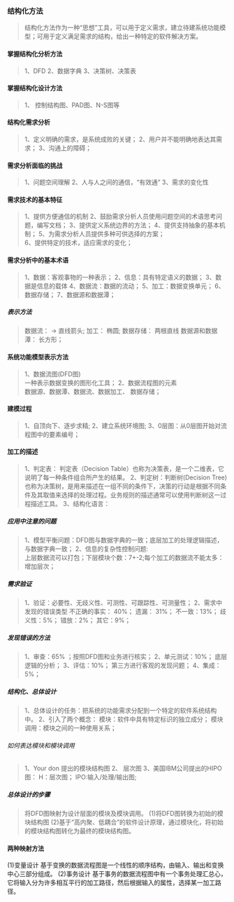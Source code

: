 ### 结构化方法
>结构化方法作为一种“思想”工具，可以用于定义需求，建立待建系统功能模型；可用于定义满足需求的结构，给出一种特定的软件解决方案。
#### 掌握结构化分析方法
>1、DFD
>2、数据字典
>3、决策树、决策表
#### 掌握结构化设计方法
>1、 控制结构图、PAD图、N-S图等
#### 结构化需求分析
>1、定义明确的需求，是系统成败的关键；
>2、用户并不能明确地表达其需求；
>3、沟通上的障碍；
#### 需求分析面临的挑战
>1、问题空间理解
>2、人与人之间的通信，“有效通”
>3、需求的变化性
#### 需求技术的基本特征
>1、提供方便通信的机制
>2、鼓励需求分析人员使用问题空间的术语思考问题，编写文档；
>3、提供定义系统边界的方法；
>4、提供支持抽象的基本机制；
>5、为需求分析人员提供多种可供选择的方案；                                                                                  
>6、提供特定的技术，适应需求的变化；
#### 需求分析中的基本术语
>1、数据：客观事物的一种表示；
>2、信息：具有特定语义的数据；
>3、数据是信息的载体
>4、数据流：数据的流动；
>5、加工：数据变换单元；
>6、数据存储；
>7、数据源和数据潭；
##### 表示方法
>数据流： ->  直线箭头;
> 加工： 椭圆;
>数据存储： 两根直线
>数据源和数据潭： 长方形；
#### 系统功能模型表示方法
>1、数据流图(DFD图)  
一种表示数据变换的图形化工具；
>2、数据流程图的元素  
数据源、数据潭、数据流、数据加工、
数据存储；
#### 建模过程
>1、自顶向下、逐步求精;
>2、建立系统环境图;
>3、0层图：从0层图开始对流程图中的要素编号；
#### 加工的描述
>1、判定表： 判定表（Decision Table）也称为决策表，是一个二维表，它说明了每一种条件组合所产生的结果。
>2、判定树：判断树(Decision Tree)也称为决策树，是用来描述在一组不同的条件下，决策的行动是根据不同条件及其取值来选择的处理过程。业务规则的描述通常可以使用判断树这一过程描述工具。
>3、结构化语言：
##### 应用中注意的问题
>1、模型平衡问题：DFD图与数据字典的一致；底层加工的处理逻辑描述，与数据字典一致；
>2、信息的复杂性控制问题:  
上层数据流可以打包；下层模块个数：7+-2;每个加工的数据流不能太多：增加层次；
##### 需求验证
>1、验证：必要性、无歧义性、可测性、可跟踪性、可测量性；
>2、需求中发现的错误类型
不正确的事实： 40%；
遗漏： 31%；
不一致：13%；
歧义性：5%；
错放：2%；
其它：9%；
##### 发现错误的方法
>1、审查：65% ；按照DFD图和业务进行核实；
>2、单元测试：10%； 底层逻辑的分析；
>3、评估：10%； 第三方进行客观的发现问题；
>4、集成：5%；
##### 结构化、总体设计
>1、总体设计的任务：把系统的功能需求分配到一个特定的软件系统结构中。
>2、引入了两个概念：
   模块：软件中具有特定标识的独立成分；
   模块调用：模块之间的一种使用关系；

###### 如何表达模块和模块调用
>1、Your don 提出的模块结构图
>2、 层次图
>3、美国IBM公司提出的HIPO图： H：层次图； IPO:输入/处理/输出图;
##### 总体设计的步骤
>将DFD图映射为设计层面的模块及模块调用。
(1)将DFD图转换为初始的模块结构图
(2)基于“高内聚、低耦合”的软件设计原理，通过模块化，将初始的模块结构图转化为最终的模块结构图。
#### 两种映射方法
(1)变量设计
基于变换的数据流程图是一个线性的顺序结构，由输入、输出和变换中心三部分组成。
(2)事务设计
基于事务的数据流程图中有一个事务处理汇总心，它将输入分为许多相互平行的加工路径，然后根据输入的属性，选择某一加工路径。


























































